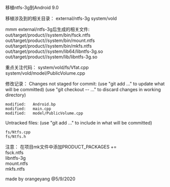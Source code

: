 移植ntfs-3g到Android 9.0


移植涉及到的相关目录：
external/ntfs-3g
system/vold


mmm external/ntfs-3g后生成的相关文件:
out/target/product/<project>/system/bin/fsck.ntfs
out/target/product/<project>/system/bin/mount.ntfs
out/target/product/<project>/system/bin/mkfs.ntfs
out/target/product/<project>/system/lib64/libntfs-3g.so
out/target/product/<project>/system/lib/libntfs-3g.so


重点关注代码：
system/vold/fs/Vfat.cpp
system/vold/model/PublicVolume.cpp


修改记录：
Changes not staged for commit:
  (use "git add <file>..." to update what will be committed)
  (use "git checkout -- <file>..." to discard changes in working directory)

	modified:   Android.bp
	modified:   main.cpp
	modified:   model/PublicVolume.cpp

Untracked files:
  (use "git add <file>..." to include in what will be committed)

	fs/Ntfs.cpp
	fs/Ntfs.h


注意：
在项目mk文件中添加PRODUCT_PACKAGES += \
 fsck.ntfs \
 libntfs-3g \
 mount.ntfs \
 mkfs.ntfs



made by orangeyang @5/9/2020
